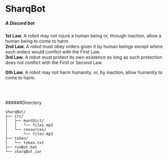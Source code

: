 # SharqBot
##### A Discord bot

**1st Law.** A robot may not injure a human being or, through inaction, allow a human being to come to harm.  
**2nd Law.** A robot must obey orders given it by human beings except where such orders would conflict with the First Law.  
**3rd Law.** A robot must protect its own existence as long as such protection does not conflict with the First or Second Law.  
  
**0th Law.** A robot may not harm humanity, or, by inaction, allow humanity to come to harm.  

<br />
<br />
  
######Directory  
```
sharqBot/
├── src/
│   ├── muntDict/
│   │   └── files.mp3
│   └── resources/
│       └── files.mp3
├── token/
│   └── token.txt
├── runBot.bat
└── sharqBot.jar
```

